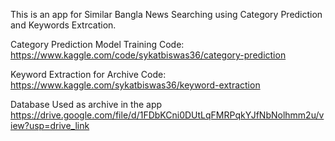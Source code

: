 This is an app for Similar Bangla News Searching using Category Prediction and Keywords Extrcation.

Category Prediction Model Training Code:
https://www.kaggle.com/code/sykatbiswas36/category-prediction

Keyword Extraction for Archive Code:
https://www.kaggle.com/sykatbiswas36/keyword-extraction

Database Used as archive in the app
https://drive.google.com/file/d/1FDbKCni0DUtLqFMRPqkYJfNbNolhmm2u/view?usp=drive_link
